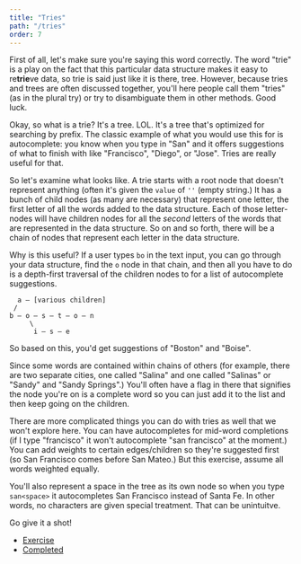 ```yaml
---
title: "Tries"
path: "/tries"
order: 7
---
```


First of all, let's make sure you're saying this word correctly. The word "trie" is a play on the fact that this particular data structure makes it easy to re**trie**ve data, so trie is said just like it is there, tree. However, because tries and trees are often discussed together, you'll here people call them "tries" (as in the plural try) or try to disambiguate them in other methods. Good luck.

Okay, so what is a trie? It's a tree. LOL. It's a tree that's optimized for searching by prefix. The classic example of what you would use this for is autocomplete: you know when you type in "San" and it offers suggestions of what to finish with like "Francisco", "Diego", or "Jose". Tries are really useful for that.

So let's examine what looks like. A trie starts with a root node that doesn't represent anything (often it's given the `value` of `''` (empty string.) It has a bunch of child nodes (as many are necessary) that represent one letter, the first letter of all the words added to the data structure. Each of those letter-nodes will have children nodes for all the _second_ letters of the words that are represented in the data structure. So on and so forth, there will be a chain of nodes that represent each letter in the data structure.

Why is this useful? If a user types `bo` in the text input, you can go through your data structure, find the `o` node in that chain, and then all you have to do is a depth-first traversal of the children nodes to for a list of autocomplete suggestions.

```
  a – [various children]
 /
b – o – s – t – o – n
     \
      i – s – e
```

So based on this, you'd get suggestions of "Boston" and "Boise".

Since some words are contained within chains of others (for example, there are two separate cities, one called "Salina" and one called "Salinas" or "Sandy" and "Sandy Springs".) You'll often have a flag in there that signifies the node you're on is a complete word so you can just add it to the list and then keep going on the children.

There are more complicated things you can do with tries as well that we won't explore here. You can have autocompletes for mid-word completions (if I type "francisco" it won't autocomplete "san francisco" at the moment.) You can add weights to certain edges/children so they're suggested first (so San Francisco comes before San Mateo.) But this exercise, assume all words weighted equally.

You'll also represent a space in the tree as its own node so when you type `san<space>` it autocompletes San Francisco instead of Santa Fe. In other words, no characters are given special treatment. That can be unintuitve.

Go give it a shot!

* [Exercise][exercise]
* [Completed][completed]

[completed]: https://codepen.io/btholt/pen/PQGVxR?editors=0010
[exercise]: https://codepen.io/btholt/pen/RQobyV?editors=0010
